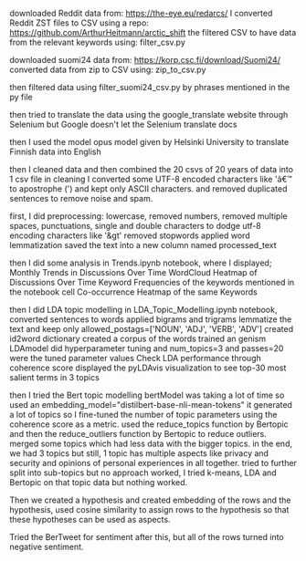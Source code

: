 downloaded Reddit data from: https://the-eye.eu/redarcs/ I converted Reddit ZST files to CSV using a repo: https://github.com/ArthurHeitmann/arctic_shift the filtered CSV to have data from the relevant keywords using: filter_csv.py

downloaded suomi24 data from: https://korp.csc.fi/download/Suomi24/ converted data from zip to CSV using: zip_to_csv.py

then filtered data using filter_suomi24_csv.py by phrases mentioned in the py file

then tried to translate the data using the google_translate website through Selenium but Google doesn't let the Selenium translate docs

then I used the model opus model given by Helsinki University to translate Finnish data into English

then I cleaned data and then combined the 20 csvs of 20 years of data into 1 csv file
in cleaning I converted some UTF-8 encoded characters like 'â€™ to apostrophe (') and kept only ASCII characters. and removed duplicated sentences to remove noise and spam.

first, I did preprocessing: lowercase, removed numbers, removed multiple spaces, punctuations, single and double characters to dodge utf-8 encoding characters like '&gt' removed stopwords applied word lemmatization saved the text into a new column named processed_text

then I did some analysis in Trends.ipynb notebook, where I displayed;
Monthly Trends in Discussions Over Time
WordCloud
Heatmap of Discussions Over Time
Keyword Frequencies of the keywords mentioned in the notebook cell
Co-occurrence Heatmap of the same Keywords

then I did LDA topic modelling in LDA_Topic_Modelling.ipynb notebook,
converted sentences to words
applied bigrams and trigrams
lemmatize the text and keep only allowed_postags=['NOUN', 'ADJ', 'VERB', 'ADV']
created id2word dictionary
created a corpus of the words
trained an genism LDAmodel
did hyperparameter tuning and num_topics=3 and passes=20 were the tuned parameter values
Check LDA performance through coherence score
displayed the pyLDAvis visualization to see top-30 most salient terms in 3 topics

then I tried the Bert topic modelling
bertModel was taking a lot of time so used an embedding_model="distilbert-base-nli-mean-tokens"
it generated a lot of topics so I fine-tuned the number of topic parameters using the coherence score as a metric.
used the reduce_topics function by Bertopic and then the reduce_outliers function by Bertopic to reduce outliers.
merged some topics which had less data with the bigger topics.
in the end, we had 3 topics but still, 1 topic has multiple aspects like privacy and security and opinions of personal experiences in all together.
tried to further split into sub-topics but no approach worked, I tried k-means, LDA and Bertopic on that topic data but nothing worked.

Then we created a hypothesis and created embedding of the rows and the hypothesis,
used cosine similarity to assign rows to the hypothesis so that these hypotheses can be used as aspects.

Tried the BerTweet for sentiment after this, but all of the rows turned into negative sentiment.


